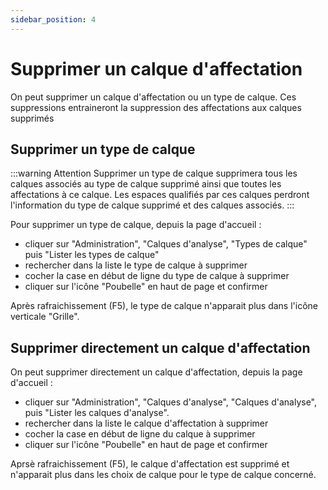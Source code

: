 ```yaml
---
sidebar_position: 4
---
```


# Supprimer un calque d'affectation

On peut supprimer un calque d'affectation ou un type de calque.
Ces suppressions entraineront la suppression des affectations aux calques supprimés

## Supprimer un type de calque

:::warning Attention
Supprimer un type de calque supprimera tous les calques associés au type de calque supprimé ainsi que toutes les affectations à ce calque. Les espaces qualifiés par ces calques perdront l'information du type de calque supprimé et des calques associés.
:::


Pour supprimer un type de calque, depuis la page d'accueil :

-   cliquer sur "Administration", "Calques d'analyse", "Types de calque" puis "Lister les types de calque"
-   rechercher dans la liste le type de calque à supprimer
-   cocher la case en début de ligne du type de calque à supprimer
-   cliquer sur l'icône "Poubelle" en haut de page et confirmer

Après rafraichissement (F5), le type de calque n'apparait plus dans l'icône verticale "Grille".

## Supprimer directement un calque d'affectation

On peut supprimer directement un calque d'affectation, depuis la page d'accueil :

-   cliquer sur "Administration", "Calques d'analyse", "Calques d'analyse", puis "Lister les calques d'analyse".
-   rechercher dans la liste le calque d'affectation à supprimer
-   cocher la case en début de ligne du calque à supprimer
-   cliquer sur l'icône "Poubelle" en haut de page et confirmer

Aprsè rafraichissement (F5), le calque d'affectation est supprimé et n'apparait plus dans les choix de calque pour le type de calque concerné.
